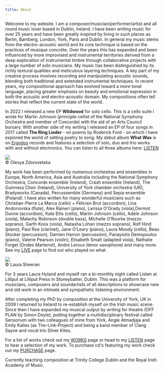 ```yaml
---
title: About
---
```

Welcome to my website. I am a composer/musician/performer/artist and all round music lover based in Dublin, Ireland. I have been writing music for over 25 years and have been greatly inspired by living in such places as Berlin, Bamberg, London, York, Paris and Dublin. In general my music stems from the electro-acoustic world and its core technique is based on the practices of musique concrète. Over the years this has expanded and been influenced by more improvised and instrumental territories derived from a deep exploration of instrumental timbre through collaborative projects with a large number of solo musicians. My music has been distinguished by its richly textural qualities and meticulous layering techniques. A key part of my creative process involves recording and manipulating acoustic sounds, blending both traditional and extended instrumental techniques. In recent years, my compositional approach has evolved toward a more tonal language, placing greater emphasis on beauty and emotional expression in both the acoustic and electro-acoustic domain. My compositions often tell stories that reflect the current state of the world. 


In 2022 I released a new EP **Wildwood** for solo cello. This is a cello suite I wrote for Martin Johnson (principle cellist of the National Symphony Orchestra and member of Concorde) with the aid of an Arts Council bursary. With another side of my writing I released an EP of four songs in 2017 called **The Ring Lieder** - on poems by Roderick Ford - on which I have explored the world of setting poetry to song. My debut album **What Was** is on [Ergodos](https://ergodos.bandcamp.com) records and features a selection of solo, duo and trio works with and without electronics. You can listen to all three albums here: [LISTEN](/listen)
<div class="photo-with-credit">
  <img src="/assets/img/Judith_by_Olesya.jpg">
  <div>© Olesya Zdorovetska</div>
</div>


My work has been performed by numerous orchestras and ensembles in Europe, North America, Asia and Australia including the National Symphony Orchestra, Concorde ensemble (Ireland), Crash ensemble (Ireland), The Guinness Choir (Ireland), University of York chamber orchestra (UK), Bradyworks (Canada), Percussemble (Germany) and Sepia ensemble (Poland). I have also written for many wonderful musicians such as Christian-Pierre La Marca (cello) + Félicien Brut (accordion), Lina Andonovska (flute), Alex Raineri (piano), Larissa O'Grady (viola),Dermot Dunne (accordion), Kate Ellis (cello), Martin Johnson (cello), Adele Johnson (viola), Malachy Robinson (double bass), Michelle O’Rourke (mezzo soprano), Garth Knox (viola), Natasha Lohan (mezzo soprano), Rolf Hind (piano), Paul Roe (clarinet), Jane O’Leary (piano), Laura Moody (cello), Beau Stocker (percussion), Damien Harron (percussion), Panayiotis Demopoulos (piano), Valerie Pearson (violin), Elisabeth Smalt (adapted viola), Nathalie Forget (Ondes Martenot), Andre Leroux (tenor saxophone) and many more. See my [LIVE](/live) page to find out who played on what.
<div class="photo-with-credit-right">
  <img src="/assets/img/profile.jpg">
  <div>© Laura Sheeran</div>
</div>

For 3 years Laura Hyland and myself ran a bi-monthly night called Listen at Lilliput at Lilliput Press in Stoneybatter, Dublin. This was a platform for musicians, composers and soundartists of all descriptions to showcase new and old work in an intimate and sympathetic listening environment.

After completing my PhD by composition at the University of York, UK in 2009 I returned to Ireland to re-establish myself on the Irish music scene. Since then I have expanded my musical output by writing for theatre (OFF PLAN by Simon Doyle), putting together a multidisciplinary festival called Sensorium with two colleagues of mine from York, Angie Atmadjaja and Emily Kalies (as The-Link-Project) and being a band member of Clang Sayne and vocal trio Silver Kites. 

For a list of works check out my [WORKS](/works) page or head to my [LISTEN](/listen) page to hear a selection of my work. To purchase cd's featuring my work check out my [PURCHASE](/purchase) page.

Currently teaching composition at Trinity College Dublin and the Royal Irish Academy of Music.